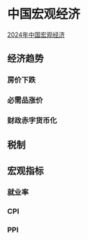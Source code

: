 # 中国宏观经济

[2024年中国宏观经济](./china2024)

## 经济趋势



### 房价下跌

### 必需品涨价

### 财政赤字货币化

## 税制

## 宏观指标

### 就业率


### CPI


### PPI



